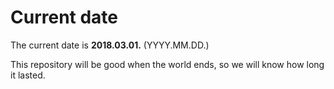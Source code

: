 # Current date

The current date is **2018.03.01.** (YYYY.MM.DD.)

This repository will be good when the world ends, so we will know how long it lasted.